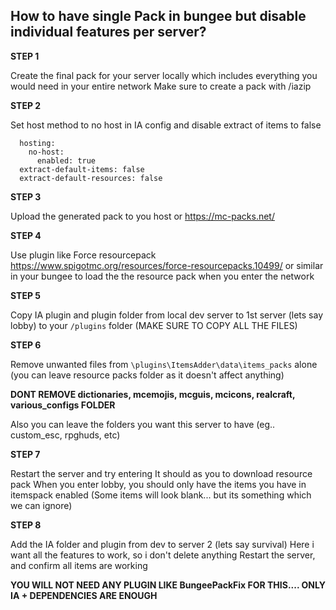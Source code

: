 ## How to have single Pack in bungee but disable individual features per server?


**STEP 1**

Create the final pack for your server locally which includes everything you would need in your entire network
Make sure to create a pack with /iazip


**STEP 2**

Set host method to no host in IA config and disable extract of items to false

      hosting:
        no-host:
          enabled: true
      extract-default-items: false
      extract-default-resources: false


**STEP 3**

Upload the generated pack to you host or <https://mc-packs.net/> 


**STEP 4**

Use plugin like Force resourcepack <https://www.spigotmc.org/resources/force-resourcepacks.10499/> or similar in your bungee to load the the resource pack when you enter the network


**STEP 5**

Copy IA plugin and plugin folder from local dev server to 1st server (lets say lobby) to your `/plugins` folder  (MAKE SURE TO COPY ALL THE FILES)


**STEP 6**

Remove unwanted files from `\plugins\ItemsAdder\data\items_packs` alone (you can leave resource packs folder as it doesn't affect anything)

**DONT REMOVE dictionaries, mcemojis, mcguis, mcicons, realcraft, various_configs FOLDER**

Also you can leave the folders you want this server to have (eg.. custom_esc, rpghuds, etc)


**STEP 7**

Restart the server and try entering
It should as you to download resource pack
When you enter lobby, you should only have the items you have in itemspack enabled
(Some items will look blank... but its something which we can ignore)


**STEP 8**

Add the IA folder and plugin from dev to server 2 (lets say survival)
Here i want all the features to work, so i don't delete anything
Restart the server, and confirm all items are working

**YOU WILL NOT NEED ANY PLUGIN LIKE BungeePackFix FOR THIS.... ONLY IA + DEPENDENCIES ARE ENOUGH**

